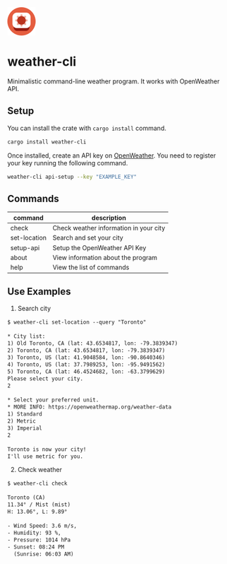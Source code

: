 <img src="./images/icon.png" alt="project-icon" width="64">

# weather-cli
Minimalistic command-line weather program. It works with OpenWeather API.

## Setup
You can install the crate with `cargo install` command.

```bash
cargo install weather-cli
```

Once installed, create an API key on [OpenWeather](https://openweathermap.org).
You need to register your key running the following command.

```bash
weather-cli api-setup --key "EXAMPLE_KEY"
```

## Commands
| command      | description                            |
| ------------ | -------------------------------------- |
| check        | Check weather information in your city |
| set-location | Search and set your city               |
| setup-api    | Setup the OpenWeather API Key          |
| about        | View information about the program     |
| help         | View the list of commands              |


## Use Examples

1. Search city
```
$ weather-cli set-location --query "Toronto"

* City list:
1) Old Toronto, CA (lat: 43.6534817, lon: -79.3839347)
2) Toronto, CA (lat: 43.6534817, lon: -79.3839347)
3) Toronto, US (lat: 41.9048584, lon: -90.8640346)
4) Toronto, US (lat: 37.7989253, lon: -95.9491562)
5) Toronto, CA (lat: 46.4524682, lon: -63.3799629)
Please select your city.
2

* Select your preferred unit.
* MORE INFO: https://openweathermap.org/weather-data
1) Standard
2) Metric
3) Imperial
2

Toronto is now your city!
I'll use metric for you.
```

2. Check weather

```
$ weather-cli check

Toronto (CA)
11.34° / Mist (mist)
H: 13.06°, L: 9.89°

- Wind Speed: 3.6 m/s,
- Humidity: 93 %,
- Pressure: 1014 hPa
- Sunset: 08:24 PM
  (Sunrise: 06:03 AM)
```